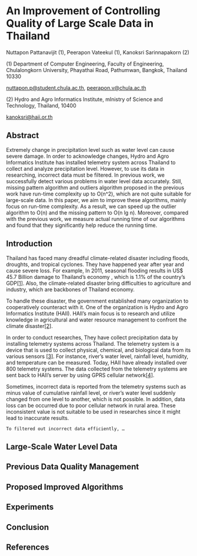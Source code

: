 
# An Improvement of Controlling Quality of Large Scale Data in Thailand

Nuttapon Pattanavijit (1), Peerapon Vateekul (1), Kanoksri Sarinnapakorn (2)

(1) Department of Computer Engineering, Faculty of Engineering, Chulalongkorn University, Phayathai Road, Pathumwan, Bangkok, Thailand 10330

nuttapon.p@student.chula.ac.th, peerapon.v@chula.ac.th

(2) Hydro and Agro Informatics Institute, mInistry of Science and Technology, Thailand, 10400

kanoksri@haii.or.th

## Abstract

Extremely change in precipitation level such as water level can cause severe damage. In order to acknowledge changes, Hydro and Agro Informatics Institute has installed telemetry system across Thailand to collect and analyze precipitation level. However, to use its data in researching, incorrect data must be filtered. In previous work, we successfully detect various problems in water level data accurately. Still, missing pattern algorithm and outliers algorithm proposed in the previous work have run-time complexity up to O(n^2), which are not quite suitable for large-scale data. In this paper, we aim to improve these algorithms, mainly focus on run-time complexity. As a result,  we can speed up the outlier algorithm to O(n) and the missing pattern to O(n lg n). Moreover, compared with the previous work, we measure actual running time of our algorithms and found that they significantly help reduce the running time.

## Introduction

Thailand has faced many dreadful climate-related disaster including floods, droughts, and tropical cyclones. They have happened year after year and cause severe loss. For example, In 2011, seasonal flooding results in US$ 45.7 Billion damage to Thailand’s economy , which is 1.1% of the country’s GDP[\[1\]](http://www.worldbank.org/en/news/feature/2011/12/13/world-bank-supports-thailands-post-floods-recovery-effort). Also, the climate-related disaster bring difficulties to agriculture and industry, which are backbones of Thailand economy.

To handle these disaster, the government established many organization to cooperatively counteract with it. One of the organization is Hydro and Agro Informatics Institute (HAII). HAII’s main focus is to research and utilize knowledge in agricultural and water resource management to confront the climate disaster[\[2\]](http://www.haii.or.th/haiiweb/index.php?option=com_content&task=view&id=94&Itemid=95&lang=en).

In order to conduct researches, They have collect precipitation data by installing telemetry systems across Thailand. The telemetry system is a device that is used to collect physical, chemical, and biological data from its various sensors [\[3\]](http://www.thaiwater.net/web/index.php/aboutusen/524-telemeterringenen.html). For instance, river’s water level, rainfall level, humidity, and temperature can be measured. Today, HAII have already installed over 800 telemetry systems. The data collected from the telemetry systems are sent back to HAII’s server by using GPRS cellular network[\[4\]](http://www.thaiwater.net/web/index.php/aboutusen/525-tele-gprsen.html).

Sometimes, incorrect data is reported from the telemetry systems such as minus value of cumulative rainfall level, or river’s water level suddenly changed from one level to another, which is not possible. In addition, data loss can be occurred due to poor cellular network in rural area. These inconsistent value is not suitable to be used in researches since it might lead to inaccurate results.

	To filtered out incorrect data efficiently, …



## Large-Scale Water Level Data

## Previous Data Quality Management

## Proposed Improved Algorithms 

## Experiments

## Conclusion

## References
